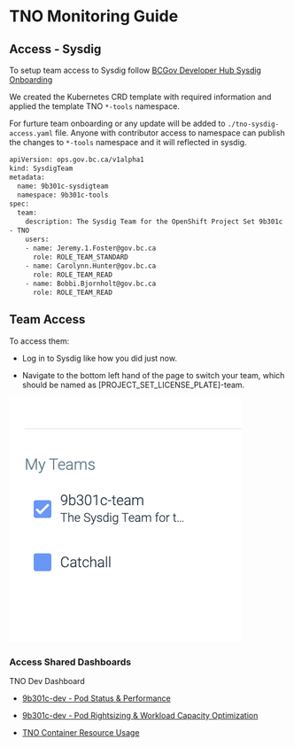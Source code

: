 # TNO Monitoring Guide

## Access - Sysdig

To setup team access to Sysdig follow [BCGov Developer Hub Sysdig Onboarding](https://docs.developer.gov.bc.ca/sysdig-monitor-setup-team/)

We created the Kubernetes CRD template with required information and applied the template TNO `*-tools` namespace.

For furture team onboarding or any update will be added to `./tno-sysdig-access.yaml` file. Anyone with contributor access to namespace can publish the changes to `*-tools` namespace and it will reflected in sysdig.

```
apiVersion: ops.gov.bc.ca/v1alpha1
kind: SysdigTeam
metadata:
  name: 9b301c-sysdigteam
  namespace: 9b301c-tools
spec:
  team:
    description: The Sysdig Team for the OpenShift Project Set 9b301c - TNO
    users:
    - name: Jeremy.1.Foster@gov.bc.ca
      role: ROLE_TEAM_STANDARD
    - name: Carolynn.Hunter@gov.bc.ca
      role: ROLE_TEAM_READ
    - name: Bobbi.Bjornholt@gov.bc.ca
      role: ROLE_TEAM_READ
```

## Team Access

To access them:

- Log in to Sysdig like how you did just now.

- Navigate to the bottom left hand of the page to switch your team, which should be named as [PROJECT_SET_LICENSE_PLATE]-team.

![Select Teams Image](./images/my_teams.png 'Select Teams!')

### Access Shared Dashboards

TNO Dev Dashboard

- [9b301c-dev - Pod Status & Performance](https://app.sysdigcloud.com/#/dashboards/399487?last=3600&scope=kubernetes.cluster.name%20as%20%22cluster%22%20in%20%3F%28%22silver%22%29%20and%20kubernetes.namespace.name%20as%20%22namespace%22%20in%20%3F%28%229b301c-dev%22%29%20and%20kubernetes.workload.type%20as%20%22type%22%20in%20%3F%20and%20kubernetes.workload.name%20as%20%22workload%22%20in%20%3F%20and%20container.label.io.kubernetes.pod.name%20as%20%22pod%22%20in%20%3F)

- [9b301c-dev - Pod Rightsizing & Workload Capacity Optimization](https://app.sysdigcloud.com/#/dashboards/399484?last=1209600&scope=kubernetes.cluster.name%20as%20%22cluster%22%20%3D%20%3F%22silver%22%20and%20kubernetes.namespace.name%20as%20%22namespace%22%20in%20%3F%28%229b301c-dev%22%29%20and%20kubernetes.workload.type%20as%20%22type%22%20in%20%3F%20and%20kubernetes.workload.name%20as%20%22workload%22%20in%20%3F%20and%20kubernetes.pod.name%20as%20%22pod%22%20in%20%3F%20and%20container.label.io.kubernetes.container.name%20as%20%22container%22%20in%20%3F)

- [TNO Container Resource Usage](https://app.sysdigcloud.com/#/dashboards/399771?last=1209600&scope=host.hostName%20in%20%3F%20and%20container.name%20in%20%3F%28%22content-service%22%2C%20%22api%22%2C%20%22editor%22%2C%20%22filecopy-service%22%2C%20%22filemonitor-service%22%2C%20%22elastic%22%2C%20%22image-service%22%2C%20%22indexing-service%22%2C%20%22kafka-broker%22%2C%20%22notification-service%22%2C%20%22nlp-service%22%2C%20%22postgres%22%2C%20%22reporting-service%22%2C%20%22subscriber%22%2C%20%22syndication-service%22%2C%20%22transcription-service%22%2C%20%22alertmanager%22%29%20and%20container.image%20in%20%3F)
